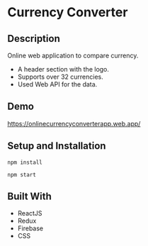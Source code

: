 # Currency Converter

## Description

Online web application to compare currency.

- A header section with the logo.
- Supports over 32 currencies.
- Used Web API for the data.

## Demo

https://onlinecurrencyconverterapp.web.app/

## Setup and Installation

```
npm install
```   

```
npm start
```   

## Built With

- ReactJS
- Redux
- Firebase
- CSS
